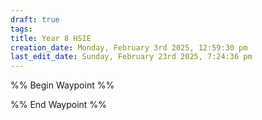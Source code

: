 ```yaml
---
draft: true
tags: 
title: Year 8 HSIE
creation_date: Monday, February 3rd 2025, 12:59:30 pm
last_edit_date: Sunday, February 23rd 2025, 7:24:36 pm
---
```


%% Begin Waypoint %%

%% End Waypoint %%

